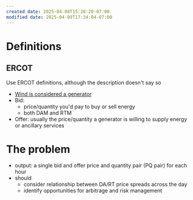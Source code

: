 ```yaml
---
created date: 2025-04-08T15:28:20-07:00
modified date: 2025-04-09T17:34:04-07:00
---
```

# Definitions
## ERCOT
Use ERCOT definitions, although the description doesn't say so
- [Wind is considered a generator](https://www.perplexity.ai/search/in-ercot-explain-the-terms-bid-e26vrdh4ST2ejby9p5MzbA#1)
- Bid: 
	- price/quantity you'd pay to buy or sell energy
	- both DAM and RTM
- Offer: usually the price/quantity a generator is willing to supply energy or ancillary services
# The problem
- output: a single bid and offer price and quantity pair (PQ pair) for each hour
- should 
	- consider relationship between DA/RT price spreads across the day 
	- identify opportunities for arbitrage and risk management